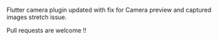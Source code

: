 
Flutter camera plugin updated with fix for Camera preview and captured images stretch issue.


Pull requests are welcome !!
